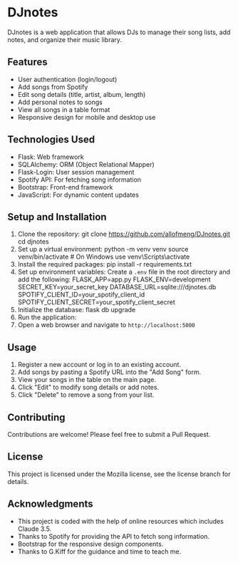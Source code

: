 # DJnotes

DJnotes is a web application that allows DJs to manage their song lists, add notes, and organize their music library.

## Features

- User authentication (login/logout)
- Add songs from Spotify
- Edit song details (title, artist, album, length)
- Add personal notes to songs
- View all songs in a table format
- Responsive design for mobile and desktop use

## Technologies Used

- Flask: Web framework
- SQLAlchemy: ORM (Object Relational Mapper)
- Flask-Login: User session management
- Spotify API: For fetching song information
- Bootstrap: Front-end framework
- JavaScript: For dynamic content updates

## Setup and Installation

1. Clone the repository:
git clone https://github.com/allofmeng/DJnotes.git
cd djnotes
2. Set up a virtual environment:
python -m venv venv
source venv/bin/activate # On Windows use venv\Scripts\activate
3. Install the required packages:
pip install -r requirements.txt
4. Set up environment variables:
Create a `.env` file in the root directory and add the following:
FLASK_APP=app.py
FLASK_ENV=development
SECRET_KEY=your_secret_key
DATABASE_URL=sqlite:///djnotes.db
SPOTIFY_CLIENT_ID=your_spotify_client_id
SPOTIFY_CLIENT_SECRET=your_spotify_client_secret
5. Initialize the database:
flask db upgrade
6. Run the application:
7. Open a web browser and navigate to `http://localhost:5000`

## Usage

1. Register a new account or log in to an existing account.
2. Add songs by pasting a Spotify URL into the "Add Song" form.
3. View your songs in the table on the main page.
4. Click "Edit" to modify song details or add notes.
5. Click "Delete" to remove a song from your list.

## Contributing

Contributions are welcome! Please feel free to submit a Pull Request.

## License

This project is licensed under the Mozilla license, see the license branch for details. 

## Acknowledgments
- This project is coded with the help of online resources which includes Claude 3.5. 
- Thanks to Spotify for providing the API to fetch song information.
- Bootstrap for the responsive design components.
- Thanks to G.Kiff for the guidance and time to teach me.